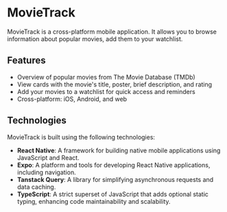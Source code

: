 # MovieTrack

MovieTrack is a cross-platform mobile application. It allows you to browse information about popular movies, add them to your watchlist.

## Features

-   Overview of popular movies from The Movie Database (TMDb)
-   View cards with the movie's title, poster, brief description, and rating
-   Add your movies to a watchlist for quick access and reminders
-   Cross-platform: iOS, Android, and web

## Technologies

MovieTrack is built using the following technologies:

-   **React Native**: A framework for building native mobile applications using JavaScript and React.
-   **Expo**: A platform and tools for developing React Native applications, including navigation.
-   **Tanstack Query**: A library for simplifying asynchronous requests and data caching.
-   **TypeScript**: A strict superset of JavaScript that adds optional static typing, enhancing code maintainability and scalability.
